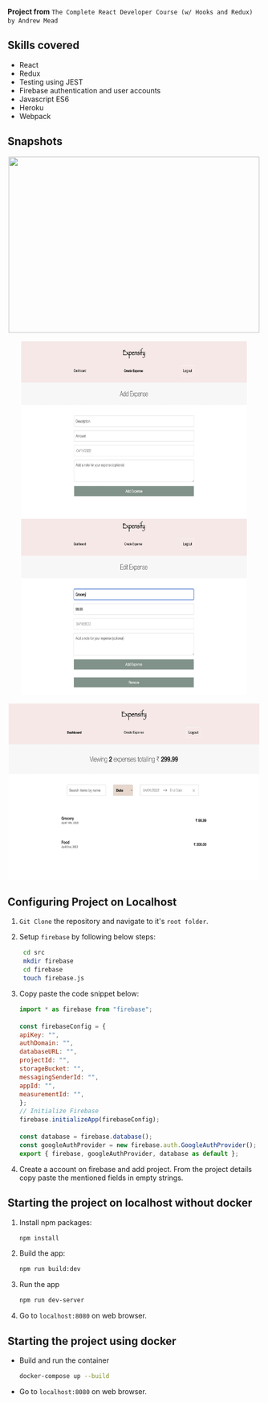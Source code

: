 **Project from** `The Complete React Developer Course (w/ Hooks and Redux) by Andrew Mead`

## Skills covered

- React
- Redux
- Testing using JEST
- Firebase authentication and user accounts
- Javascript ES6
- Heroku
- Webpack

## Snapshots

<p align="center"><img src="readme_images/home.png" width="500" height="350"/></p>
<p align="center">
<img src="readme_images/add.png" width="450" height="350" />
<img src="readme_images/edit.png" width="450" height="350" />
</p>
<p align="center"><img src="readme_images/dashboard.png" width="500" height="350"/></p>

## Configuring Project on Localhost

1. `Git Clone` the repository and navigate to it's `root folder`.
   
2. Setup `firebase` by following below steps:
   ```bash
    cd src
    mkdir firebase
    cd firebase
    touch firebase.js
   ```

3. Copy paste the code snippet below:
    ```js
    import * as firebase from "firebase";

    const firebaseConfig = {
    apiKey: "",
    authDomain: "",
    databaseURL: "",
    projectId: "",
    storageBucket: "",
    messagingSenderId: "",
    appId: "",
    measurementId: "",
    };
    // Initialize Firebase
    firebase.initializeApp(firebaseConfig);

    const database = firebase.database();
    const googleAuthProvider = new firebase.auth.GoogleAuthProvider();
    export { firebase, googleAuthProvider, database as default };
    ```

4. Create a account on firebase and add project. From the project details copy paste the mentioned fields in empty strings.

## Starting the project on localhost without docker

1. Install npm packages:
    ```bash
    npm install
    ```
    
2. Build the app:
    ```bash
    npm run build:dev
    ```

3. Run the app
   ```bash
   npm run dev-server
   ```

4. Go to `localhost:8080` on web browser.

## Starting the project using docker
- Build and run the container
    ```bash
    docker-compose up --build
    ```
    
- Go to `localhost:8080` on web browser.
